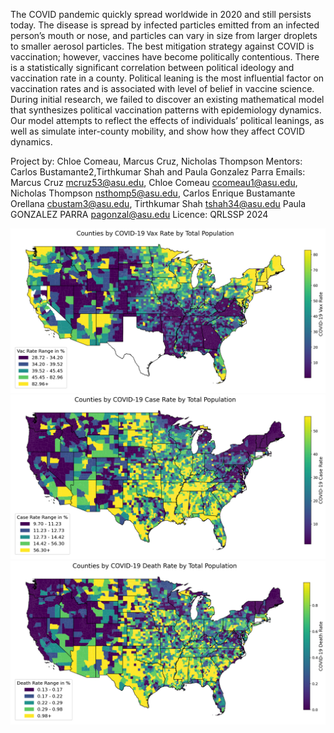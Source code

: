 The COVID pandemic quickly spread worldwide in 2020 and still persists today. The disease is spread by infected
particles emitted from an infected person’s mouth or nose, and particles can vary in size from larger droplets to
smaller aerosol particles. The best mitigation strategy against COVID is vaccination; however, vaccines have become
politically contentious. There is a statistically significant correlation between political ideology and vaccination rate in
a county. Political leaning is the most influential factor on vaccination rates and is associated with level of belief
in vaccine science. During initial research, we failed to discover an existing mathematical model that synthesizes
political vaccination patterns with epidemiology dynamics. Our model attempts to reflect the effects of individuals’
political leanings, as well as simulate inter-county mobility, and show how they affect COVID dynamics.


Project by: Chloe Comeau, Marcus Cruz, Nicholas Thompson
Mentors: Carlos Bustamante2,Tirthkumar Shah and Paula Gonzalez Parra
Emails:
Marcus Cruz <mcruz53@asu.edu>,
Chloe Comeau <ccomeau1@asu.edu>,
Nicholas Thompson <nsthomp5@asu.edu>,
Carlos Enrique Bustamante Orellana <cbustam3@asu.edu>,
Tirthkumar Shah <tshah34@asu.edu>
Paula GONZALEZ PARRA <pagonzal@asu.edu>
Licence: QRLSSP 2024

<img src="vac.png" width="1000"/>
<img src="cases.png" width="1000"/>
<img src="deaths.png" width="1000"/>
